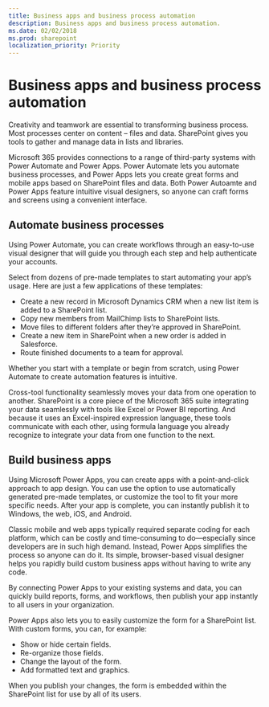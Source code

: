 ```yaml
---
title: Business apps and business process automation
description: Business apps and business process automation.
ms.date: 02/02/2018
ms.prod: sharepoint
localization_priority: Priority
---
```


# Business apps and business process automation

Creativity and teamwork are essential to transforming business process. Most processes center on content – files and data. SharePoint gives you tools to gather and manage data in lists and libraries.  

Microsoft 365 provides connections to a range of third-party systems with Power Automate and Power Apps. Power Automate lets you automate business processes, and Power Apps lets you create great forms and mobile apps based on SharePoint files and data. Both Power Autoamte and Power Apps feature intuitive visual designers, so anyone can craft forms and screens using a convenient interface.

## Automate business processes

Using Power Automate, you can create workflows through an easy-to-use visual designer that will guide you through each step and help authenticate your accounts.

Select from dozens of pre-made templates to start automating your app’s usage. Here are just a few applications of these templates:

* Create a new record in Microsoft Dynamics CRM when a new list item is added to a SharePoint list.
* Copy new members from MailChimp lists to SharePoint lists.
* Move files to different folders after they’re approved in SharePoint.
* Create a new item in SharePoint when a new order is added in Salesforce.
* Route finished documents to a team for approval.

Whether you start with a template or begin from scratch, using Power Automate to create automation features is intuitive.

Cross-tool functionality seamlessly moves your data from one operation to another. SharePoint is a core piece of the Microsoft 365 suite integrating your data seamlessly with tools like Excel or Power BI reporting. And because it uses an Excel-inspired expression language, these tools communicate with each other, using formula language you already recognize to integrate your data from one function to the next.

## Build business apps

Using Microsoft Power Apps, you can create apps with a point-and-click approach to app design. You can use the option to use automatically generated pre-made templates, or customize the tool to fit your more specific needs. After your app is complete, you can instantly publish it to Windows, the web, iOS, and Android.  

Classic mobile and web apps typically required separate coding for each platform, which can be costly and time-consuming to do—especially since developers are in such high demand. Instead, Power Apps simplifies the process so anyone can do it. Its simple, browser-based visual designer helps you rapidly build custom business apps without having to write any code.

By connecting Power Apps to your existing systems and data, you can quickly build reports, forms, and workflows, then publish your app instantly to all users in your organization.

Power Apps also lets you to easily customize the form for a SharePoint list. With custom forms, you can, for example:

* Show or hide certain fields.
* Re-organize those fields.
* Change the layout of the form.
* Add formatted text and graphics.

When you publish your changes, the form is embedded within the SharePoint list for use by all of its users.
